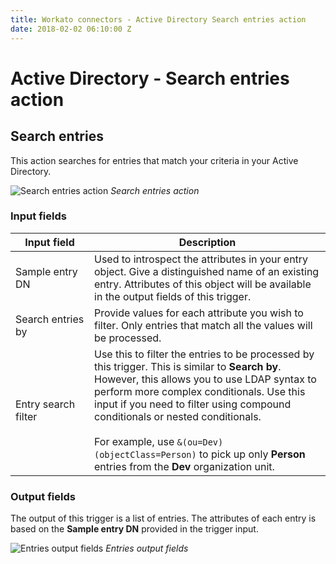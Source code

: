 ```yaml
---
title: Workato connectors - Active Directory Search entries action
date: 2018-02-02 06:10:00 Z
---
```


# Active Directory - Search entries action

## Search entries
This action searches for entries that match your criteria in your Active Directory.

![Search entries action](~@img/active_directory/search_entries.png)
*Search entries action*

### Input fields

<table class="unchanged rich-diff-level-one">
  <thead>
    <tr>
        <th width='25%'>Input field</th>
        <th>Description</th>
    </tr>
  </thead>
  <tbody>
    <tr>
      <td>Sample entry DN</td>
      <td>
        Used to introspect the attributes in your entry object. Give a distinguished name of an existing entry. Attributes of this object will be available in the output fields of this trigger.
      </td>
    </tr>
    <tr>
      <td>Search entries by</td>
      <td>
        Provide values for each attribute you wish to filter. Only entries that match all the values will be processed.
      </td>
    </tr>
    <tr>
      <td>Entry search filter</td>
      <td>
        Use this to filter the entries to be processed by this trigger. This is similar to <b>Search by</b>. However, this allows you to use LDAP syntax to perform more complex conditionals. Use this input if you need to filter using compound conditionals or nested conditionals.<br><br>
        For example, use <code>&(ou=Dev)(objectClass=Person)</code> to pick up only <b>Person</b> entries from the <b>Dev</b> organization unit.
      </td>
    </tr>
  </tbody>
</table>

### Output fields
The output of this trigger is a list of entries. The attributes of each entry is based on the **Sample entry DN** provided in the trigger input.

![Entries output fields](~@img/active_directory/entries_output_schema.png)
*Entries output fields*

